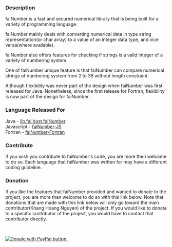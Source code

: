 ### Description

faiNumber is a fast and secured numerical library that is being built
for a variety of programming language.

faiNumber mainly deals with converting numerical data in type string
representation(or char array) to a value of an integer data type,
and vice versa(where available).

faiNumber also offers features for checking if strings is a valid integer
of a variety of numbering system.

One of faiNumber unique feature is that faiNumber can compare numerical
strings of numbering system from 2 to 36 without length constraint.

Although flexibility was never part of the design when faiNumber was first
released for Java. Nonetheless, since the first release for Fortran,
flexibility is now part of the design for faiNumber.

### Language Released For

Java - [lib.fai.host.faiNumber](https://github.com/kevinhng86/Java-host.fai.lib.faiNumber)<br />
Javascript - [faiNumber-JS](https://github.com/kevinhng86/faiNumber-JS)<br />
Fortran - [faiNumber-Fortran](https://github.com/kevinhng86/faiNumber-Fortran)<br />

### Contribute

If you wish you contribute to faiNumber's code, you are more then welcome to
do so. Each language that faiNumber was written for may have a different
coding guideline.

### Donation

If you like the features that faiNumber provided and wanted to donate to
the project, you are more than welcome to do so with this link below. Note
that donations that are made with this link below will only go toward the
main contributor(Khang Hoang Nguyen) of the project. If you would like to donate
to a specific contributor of the project, you would have to contact that
contributor directly.

<br />
<p>
<a href="https://www.paypal.com/cgi-bin/webscr?cmd=_s-xclick&hosted_button_id=KC6AMZDDDD9EU&source=url">
<image src="https://www.paypalobjects.com/en_US/i/btn/btn_donateCC_LG.gif" border="0" name="donate" title="PayPal - The safer, easier way to pay online!" alt="Donate with PayPal button" />
<img alt="" border="0" src="https://www.paypal.com/en_CA/i/scr/pixel.gif" width="1" height="1" />
</a></p>
